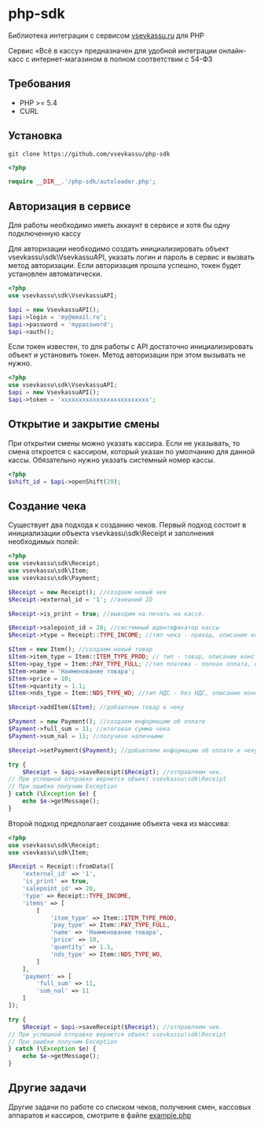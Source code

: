 # php-sdk
Библиотека интеграции с сервисом [vsevkassu.ru](https://vsevkassu.ru/) для PHP

Сервис «Всё в кассу» предназначен для удобной интеграции онлайн-касс с интернет-магазином в
полном соответствии с 54-ФЗ

## Требования

* PHP >= 5.4
* CURL

## Установка

```
git clone https://github.com/vsevkassu/php-sdk
```

```php
<?php

require __DIR__.'/php-sdk/autoloader.php';
```

## Авторизация в сервисе

Для работы необходимо иметь аккаунт в сервисе и хотя бы одну подключенную кассу

Для авторизации необходимо создать инициализировать объект vsevkassu\sdk\VsevkassuAPI, указать логин и пароль в сервис и вызвать метод авторизации.
Если авторизация прошла успешно, токен будет установлен автоматически. 


```php
<?php
use vsevkassu\sdk\VsevkassuAPI;

$api = new VsevkassuAPI();
$api->login = 'my@email.ru';
$api->password = 'mypassword';
$api->auth(); 
```

Если токен известен, то для работы с API достаточно инициализировать объект и установить токен.
Метод авторизации при этом вызывать не нужно.

```php
<?php
use vsevkassu\sdk\VsevkassuAPI;
$api = new VsevkassuAPI();
$api->token = 'xxxxxxxxxxxxxxxxxxxxxxxxx';
```

## Открытие и закрытие смены
При открытии смены можно указать кассира. Если не указывать, то смена откроется с кассиром, который указан по
умолчанию для данной кассы. 
Обязательно нужно указать системный номер кассы.

```php
<?php
$shift_id = $api->openShift(20);
```

## Создание чека
Существует два подхода к созданию чеков. Первый подход состоит в инициализации объекта vsevkassu\sdk\Receipt
и заполнения необходимых полей:
```php
<?php
use vsevkassu\sdk\Receipt;
use vsevkassu\sdk\Item;
use vsevkassu\sdk\Payment;

$Receipt = new Receipt(); //создаем новый чек
$Receipt->external_id = '1'; //внешний ID

$Receipt->is_print = true; //выводим на печать на кассе.

$Receipt->salepoint_id = 20; //системный идентификатор кассы
$Receipt->type = Receipt::TYPE_INCOME; //тип чека - приход, описание констант в Receipt.php

$Item = new Item(); //создаем новый товар
$Item->item_type = Item::ITEM_TYPE_PROD; // тип - товар, описание констант в Item.php
$Item->pay_type = Item::PAY_TYPE_FULL; //тип платежа - полная оплата, описание констант в Item.php
$Item->name = 'Наименование товара';
$Item->price = 10;
$Item->quantity = 1.1;
$Item->nds_type = Item::NDS_TYPE_WO; //тип НДС - без НДС, описание констант в Item.php

$Receipt->addItem($Item); //добавляем товар к чеку

$Payment = new Payment(); //создаем информацию об оплате
$Payment->full_sum = 11; //итоговая сумма чека
$Payment->sum_nal = 11; //получено наличными

$Receipt->setPayment($Payment); //добавляем информацию об оплате к чеку

try {
    $Receipt = $api->saveReceipt($Receipt); //отправляем чек.
// При успешной отправке вернется объект vsevkassu\sdk\Receipt
// При ошибке получим Exception
} catch (\Exception $e) {
    echo $e->getMessage();
}
```

Второй подход предполагает создание объекта чека из массива:

```php
<?php
use vsevkassu\sdk\Receipt;
use vsevkassu\sdk\Item;

$Receipt = Receipt::fromData([
    'external_id' => '1',
    'is_print' => true,
    'salepoint_id' => 20,
    'type' => Receipt::TYPE_INCOME,
    'items' => [
        [
            'item_type' => Item::ITEM_TYPE_PROD,
            'pay_type' => Item::PAY_TYPE_FULL,
            'name' => 'Наименование товара',
            'price' => 10,
            'quantity' => 1.1,
            'nds_type' => Item::NDS_TYPE_WO,
        ]
    ],
    'payment' => [
        'full_sum' => 11,
        'sum_nal' => 11
    ]
]);

try {
    $Receipt = $api->saveReceipt($Receipt); //отправляем чек.
// При успешной отправке вернется объект vsevkassu\sdk\Receipt
// При ошибке получим Exception
} catch (\Exception $e) {
    echo $e->getMessage();
}

```


## Другие задачи

Другие задачи по работе со списком чеков, получения смен, кассовых аппаратов и кассиров, смотрите в файле [example.php](https://github.com/vsevkassu/php-sdk/blob/master/example/example.php)
